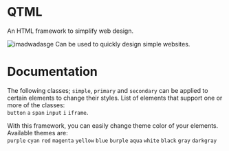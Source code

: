 # QTML
An HTML framework to simplify web design.<br/>

![imadwadasge](https://github.com/alvin677/QTML/assets/112005397/905fe326-9089-416d-bc61-c6e477404428)
Can be used to quickly design simple websites.

# Documentation
The following classes; `simple`, `primary` and `secondary` can be applied to certain elements to change their styles.
List of elements that support one or more of the classes:<br/>`button` `a` `span` `input` `i` `iframe`.

With this framework, you can easily change theme color of your elements. Available themes are:<br/>
`purple` `cyan` `red` `magenta` `yellow` `blue` `burple` `aqua` `white` `black` `gray` `darkgray`
